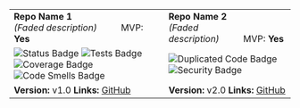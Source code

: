 <table>
  <tr>
    <td><strong>Repo Name 1</strong><br><em>(Faded description)</em>&nbsp;&nbsp;&nbsp;&nbsp;&nbsp;&nbsp;&nbsp;&nbsp;&nbsp;&nbsp;MVP: <strong>Yes</strong></td>
    <td><strong>Repo Name 2</strong><br><em>(Faded description)</em>&nbsp;&nbsp;&nbsp;&nbsp;&nbsp;&nbsp;&nbsp;&nbsp;&nbsp;&nbsp;MVP: <strong>Yes</strong></td>
  </tr>
  <tr>
    <td>
      <img src="https://img.shields.io/badge/Status-Active-brightgreen" alt="Status Badge"> 
      <img src="https://img.shields.io/badge/Tests-Passing-green" alt="Tests Badge">
      <img src="https://img.shields.io/badge/Coverage-90%25-brightgreen" alt="Coverage Badge">
      <img src="https://img.shields.io/badge/Code%20Smells-Low-yellow" alt="Code Smells Badge">
    </td>
    <td>
      <img src="https://img.shields.io/badge/Duplicated%20Code-Low-yellow" alt="Duplicated Code Badge">
      <img src="https://img.shields.io/badge/Security-High-red" alt="Security Badge">
    </td>
  </tr>
  <tr>
    <td><strong>Version:</strong> v1.0 <strong>Links:</strong> <a href="https://github.com">GitHub</a></td>
    <td><strong>Version:</strong> v2.0 <strong>Links:</strong> <a href="https://github.com">GitHub</a></td>
  </tr>
</table>
